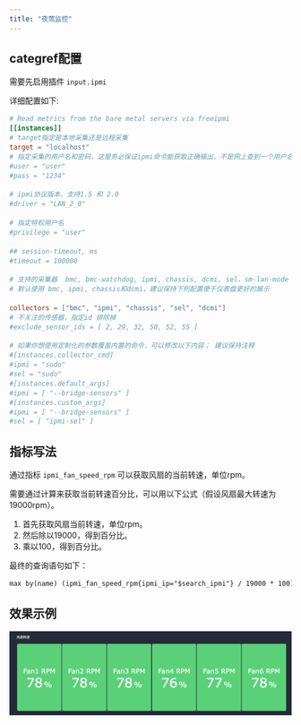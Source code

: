 ```yaml
---
title: "夜莺监控"
---
```


## categref配置

需要先启用插件 `input.ipmi`

详细配置如下:

```toml
# Read metrics from the bare metal servers via freeipmi
[[instances]]
# target指定是本地采集还是远程采集
target = "localhost"
# 指定采集的用户名和密码，这里务必保证ipmi命令能获取正确输出，不是网上查到一个用户名 密码就可以。
#user = "user"
#pass = "1234"

# ipmi协议版本，支持1.5 和 2.0 
#driver = "LAN_2_0"

# 指定特权用户名
#privilege = "user"

## session-timeout, ms
#timeout = 100000

# 支持的采集器  bmc, bmc-watchdog, ipmi, chassis, dcmi, sel，sm-lan-mode
# 默认使用 bmc, ipmi, chassis和dcmi，建议保持下列配置便于仪表盘更好的展示

collectors = ["bmc", "ipmi", "chassis", "sel", "dcmi"]
# 不关注的传感器，指定id 排除掉
#exclude_sensor_ids = [ 2, 29, 32, 50, 52, 55 ]

# 如果你想使用定制化的参数覆盖内置的命令，可以修改以下内容； 建议保持注释
#[instances.collector_cmd]
#ipmi = "sudo"
#sel = "sudo"
#[instances.default_args]
#ipmi = [ "--bridge-sensors" ]
#[instances.custom_args]
#ipmi = [ "--bridge-sensors" ]
#sel = [ "ipmi-sel" ]
```

## 指标写法

通过指标 `ipmi_fan_speed_rpm` 可以获取风扇的当前转速，单位rpm。

需要通过计算来获取当前转速百分比，可以用以下公式（假设风扇最大转速为19000rpm）。

1. 首先获取风扇当前转速，单位rpm。
2. 然后除以19000，得到百分比。
3. 乘以100，得到百分比。

最终的查询语句如下：

```txt
max by(name) (ipmi_fan_speed_rpm{ipmi_ip="$search_ipmi"} / 19000 * 100)
```

## 效果示例

![001](./001.png)
